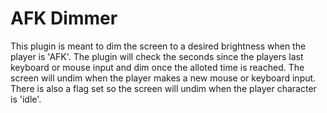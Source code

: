 # AFK Dimmer
This plugin is meant to dim the screen to a desired brightness
when the player is 'AFK'. The plugin will check the seconds since the players last keyboard or mouse
input and dim once the alloted time is reached. The screen will undim when the player
makes a new mouse or keyboard input. There is also a flag set so the screen will 
undim when the player character is 'idle'.